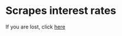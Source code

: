 # Scrapes interest rates

If you are lost, click <a href="[https://mlvdl.github.io/skills-github-pages/](https://mlvdl.github.io/scrape_rate/)">here</a>

